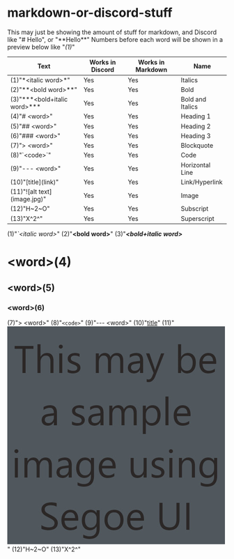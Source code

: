 # markdown-or-discord-stuff

This may just be showing the amount of stuff for markdown, and Discord like "# Hello", or "\*\*Hello\*\*"
Numbers before each word will be shown in a preview below like "*(1)*"

| Text | Works in Discord | Works in Markdown | Name |
| ----------- | ----------- | ----------- | ----------- |
| (1)"\*\<italic word>\*" | Yes | Yes | Italics |
| (2)"\*\*\<bold word>\*\*" | Yes | Yes | Bold |
| (3)"\*\*\*\<bold+italic word>\*\*\* | Yes | Yes | Bold and Italics |
| (4)"\# \<word>" | Yes | Yes | Heading 1 |
| (5)"\## \<word>" | Yes | Yes | Heading 2 |
| (6)"\### \<word>" | Yes | Yes | Heading 3 |
| (7)"\> \<word>" | Yes | Yes | Blockquote |
| (8)"\`\<code>\`" | Yes | Yes | Code |
| (9)"\--- \<word>" | Yes | Yes | Horizontal Line |
| (10)"\[title](link)" | Yes | Yes | Link/Hyperlink |
| (11)"\![alt text]\(image.jpg)" | Yes | Yes | Image |
| (12)"H\~2\~O" | Yes | Yes | Subscript |
| (13)"X^2^" | Yes | Yes | Superscript |

(1)"*`\<italic word>*"
(2)"**\<bold word>**"
(3)"***\<bold+italic word>***
# \<word>(4)
## \<word>(5)
### \<word>(6)
(7)"> \<word>"
(8)"`<code>`"
(9)"--- \<word>"
(10)"[title](link)"
(11)"![alt text](image.jpg)"
(12)"H~2~O"
(13)"X^2^"
